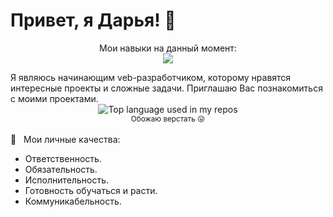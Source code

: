 # Привет, я Дарья! 👋
<p align="center">
  Мои навыки на данный момент:
  <br/>
  <a href="https://skillicons.dev">
    <img src="https://skillicons.dev/icons?i=git,github,css,html,js,figma,scss,vue" />
  </a>
</p>
Я являюсь начинающим veb-разработчиком, которому нравятся интересные проекты и сложные задачи. Приглашаю Вас познакомиться с моими проектами.   
<div align="center">
  <img width="" src="https://github-readme-stats.vercel.app/api/top-langs/?username=DaryaAnton&layout=compact&hide_title=1&card_width=300" alt="Top language used in my repos" />
  <br />
  <small>Обожаю верстать 😛</small>
  <br />
  <br />
</div>
🧡 &nbsp;&nbsp;Мои личные качества:

* Ответственность.
* Обязательность.
* Исполнительность.
* Готовность обучаться и расти.
* Коммуникабельность.

